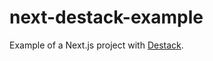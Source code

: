 # next-destack-example
Example of a Next.js project with [Destack](https://github.com/liveduo/destack).

